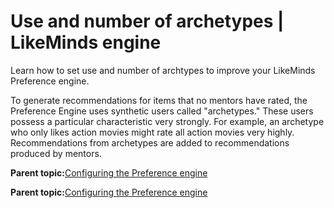 # Use and number of archetypes \| LikeMinds engine

Learn how to set use and number of archtypes to improve your LikeMinds Preference engine.

To generate recommendations for items that no mentors have rated, the Preference Engine uses synthetic users called "archetypes." These users possess a particular characteristic very strongly. For example, an archetype who only likes action movies might rate all action movies very highly. Recommendations from archetypes are added to recommendations produced by mentors.

**Parent topic:**[Configuring the Preference engine](../pzn/pzn_configure_preference_engine.md)

**Parent topic:**[Configuring the Preference engine](../pzn/pzn_configure_preference_engine.md)

